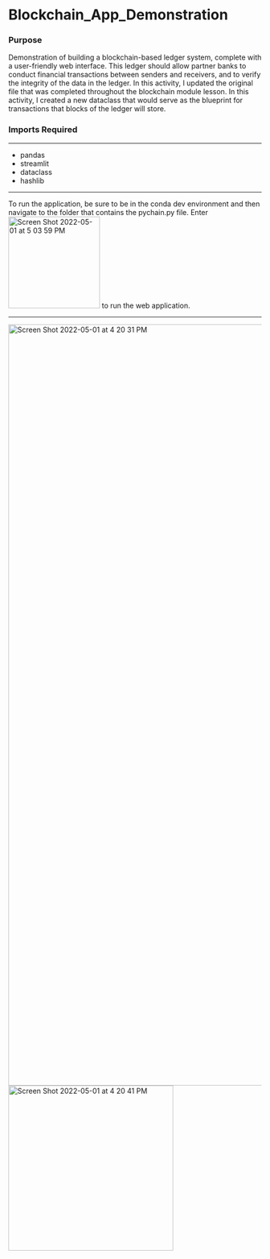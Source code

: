 # Blockchain_App_Demonstration
### Purpose
Demonstration of building a blockchain-based ledger system, complete with a user-friendly web interface. This ledger should allow partner banks to conduct financial transactions between senders and receivers, and to verify the integrity of the data in the ledger. In this activity, I updated the original file that was completed throughout the blockchain module lesson. In this activity, I created a new dataclass that would serve as the blueprint for transactions that blocks of the ledger will store.
### Imports Required
___
* pandas
* streamlit
* dataclass
* hashlib
___
To run the application, be sure to be in the conda dev environment and then navigate to the folder that contains the pychain.py file. 
Enter <img width="182" alt="Screen Shot 2022-05-01 at 5 03 59 PM" src="https://user-images.githubusercontent.com/95598560/166170173-21961fa4-3764-4cda-b9b9-5ae1497371f0.png"> to run the web application.
___
<img width="1512" alt="Screen Shot 2022-05-01 at 4 20 31 PM" src="https://user-images.githubusercontent.com/95598560/166169912-f30d83e7-13c5-4bdc-821f-3c0186cd9b11.png">
<img width="328" alt="Screen Shot 2022-05-01 at 4 20 41 PM" src="https://user-images.githubusercontent.com/95598560/166169940-fd5c709c-aaa0-4922-8b15-c7d12c245985.png">

